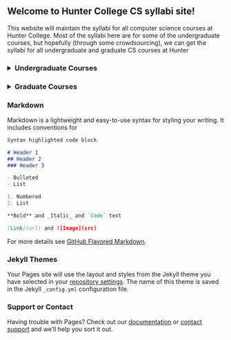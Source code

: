 ## Welcome to Hunter College CS syllabi site!

This website will maintain the syllabi for all computer science courses at Hunter College. Most of the syllabi here are for some of the undergraduate courses, but hopefully (through some crowdsourcing), we can get the syllabi for all undergraduate and graduate CS courses at Hunter

<h3>
  <details>
  <summary>Undergraduate Courses</summary>
    <ul>
      <details>
        <summary>CSCI 127: Introduction to Computer Science</summary>
          <ul>
            <details>
              <summary>Spring 2020</summary>
            </details>
          </ul>
      </details>
      <li>CSCI 135: Software Analysis & Design I</li>
      <li>CSCI 150: Discrete Structures</li>
      <li>CSCI 160: Computer Architecture I</li>
      <li>CSCI 235: Software Analysis & Design II</li>
      <li>CSCI 260: Computer Architecture II</li>
      <li>CSCI 265: Computer Theory I</li>
      <li>CSCI 335: Software Analysis & Design III</li>
      <li>CSCI 340: Operating Systems</li>
      <li>CSCI 365: Computer Architecture III</li>
      <li>CSCI 350: Artificial Intelligence</li>
      <li>CSCI 353: Machine Learning</li>
    </ul>
  </details>
</h3>

<h3>
  <details>
  <summary>Graduate Courses</summary>
  <br>
  This is how you dropdown.
  </details>
</h3>

### Markdown

Markdown is a lightweight and easy-to-use syntax for styling your writing. It includes conventions for

```markdown
Syntax highlighted code block

# Header 1
## Header 2
### Header 3

- Bulleted
- List

1. Numbered
2. List

**Bold** and _Italic_ and `Code` text

[Link](url) and ![Image](src)
```

For more details see [GitHub Flavored Markdown](https://guides.github.com/features/mastering-markdown/).

### Jekyll Themes

Your Pages site will use the layout and styles from the Jekyll theme you have selected in your [repository settings](https://github.com/RichAguil/HunterCS_CourseSyllabi/settings). The name of this theme is saved in the Jekyll `_config.yml` configuration file.

### Support or Contact

Having trouble with Pages? Check out our [documentation](https://help.github.com/categories/github-pages-basics/) or [contact support](https://github.com/contact) and we’ll help you sort it out.
